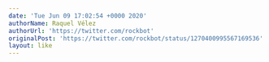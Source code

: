 ```yaml
---
date: 'Tue Jun 09 17:02:54 +0000 2020'
authorName: Raquel Vélez
authorUrl: 'https://twitter.com/rockbot'
originalPost: 'https://twitter.com/rockbot/status/1270400995567169536'
layout: like
---
```

